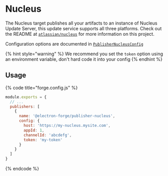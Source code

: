 # Nucleus

The Nucleus target publishes all your artifacts to an instance of Nucleus Update Server, this update service supports all three platforms. Check out the README at [`atlassian/nucleus`](https://github.com/atlassian/nucleus) for more information on this project.

Configuration options are documented in [`PublisherNucleusConfig`](https://js.electronforge.io/interfaces/_electron_forge_publisher_nucleus.PublisherNucleusConfig.html)

{% hint style="warning" %}
We recommend you set the `token` option using an environment variable, don't hard code it into your config
{% endhint %}

## Usage

{% code title="forge.config.js" %}
```javascript
module.exports = {
  // ...
  publishers: [
    {
      name: '@electron-forge/publisher-nucleus',
      config: {
        host: 'https://my-nucleus.mysite.com',
        appId: 1,
        channelId: 'abcdefg',
        token: 'my-token'
      }
    }
  ]
}
```
{% endcode %}